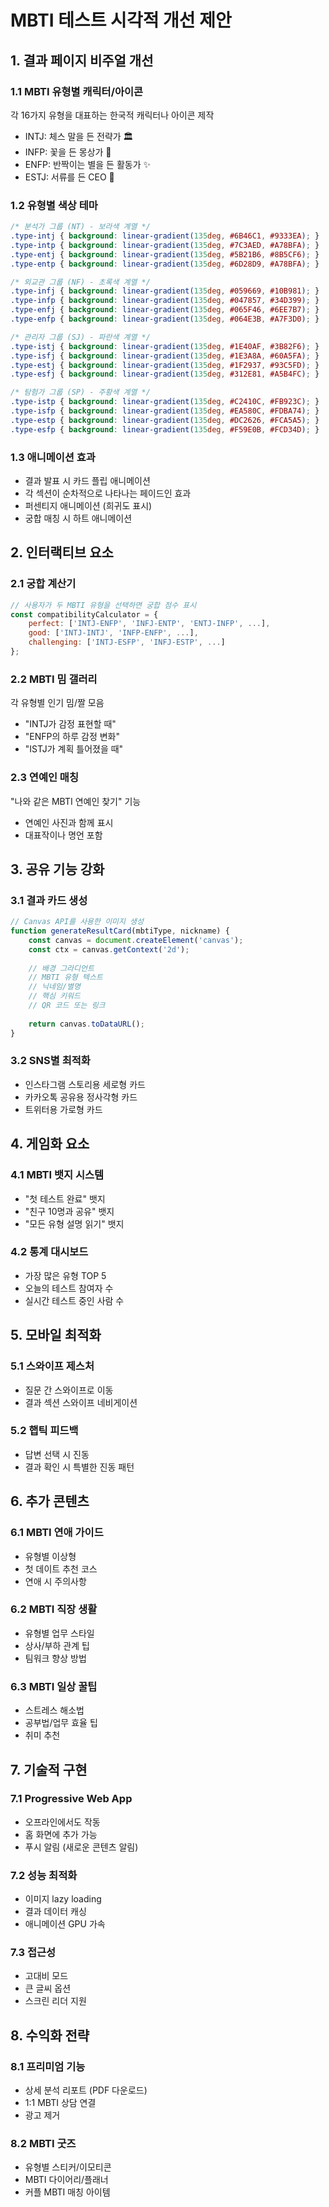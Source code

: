 # MBTI 테스트 시각적 개선 제안

## 1. 결과 페이지 비주얼 개선

### 1.1 MBTI 유형별 캐릭터/아이콘
각 16가지 유형을 대표하는 한국적 캐릭터나 아이콘 제작
- INTJ: 체스 말을 든 전략가 🏛️
- INFP: 꽃을 든 몽상가 🌸
- ENFP: 반짝이는 별을 든 활동가 ✨
- ESTJ: 서류를 든 CEO 💼

### 1.2 유형별 색상 테마
```css
/* 분석가 그룹 (NT) - 보라색 계열 */
.type-intj { background: linear-gradient(135deg, #6B46C1, #9333EA); }
.type-intp { background: linear-gradient(135deg, #7C3AED, #A78BFA); }
.type-entj { background: linear-gradient(135deg, #5B21B6, #8B5CF6); }
.type-entp { background: linear-gradient(135deg, #6D28D9, #A78BFA); }

/* 외교관 그룹 (NF) - 초록색 계열 */
.type-infj { background: linear-gradient(135deg, #059669, #10B981); }
.type-infp { background: linear-gradient(135deg, #047857, #34D399); }
.type-enfj { background: linear-gradient(135deg, #065F46, #6EE7B7); }
.type-enfp { background: linear-gradient(135deg, #064E3B, #A7F3D0); }

/* 관리자 그룹 (SJ) - 파란색 계열 */
.type-istj { background: linear-gradient(135deg, #1E40AF, #3B82F6); }
.type-isfj { background: linear-gradient(135deg, #1E3A8A, #60A5FA); }
.type-estj { background: linear-gradient(135deg, #1F2937, #93C5FD); }
.type-esfj { background: linear-gradient(135deg, #312E81, #A5B4FC); }

/* 탐험가 그룹 (SP) - 주황색 계열 */
.type-istp { background: linear-gradient(135deg, #C2410C, #FB923C); }
.type-isfp { background: linear-gradient(135deg, #EA580C, #FDBA74); }
.type-estp { background: linear-gradient(135deg, #DC2626, #FCA5A5); }
.type-esfp { background: linear-gradient(135deg, #F59E0B, #FCD34D); }
```

### 1.3 애니메이션 효과
- 결과 발표 시 카드 플립 애니메이션
- 각 섹션이 순차적으로 나타나는 페이드인 효과
- 퍼센티지 애니메이션 (희귀도 표시)
- 궁합 매칭 시 하트 애니메이션

## 2. 인터랙티브 요소

### 2.1 궁합 계산기
```javascript
// 사용자가 두 MBTI 유형을 선택하면 궁합 점수 표시
const compatibilityCalculator = {
    perfect: ['INTJ-ENFP', 'INFJ-ENTP', 'ENTJ-INFP', ...],
    good: ['INTJ-INTJ', 'INFP-ENFP', ...],
    challenging: ['INTJ-ESFP', 'INFJ-ESTP', ...]
};
```

### 2.2 MBTI 밈 갤러리
각 유형별 인기 밈/짤 모음
- "INTJ가 감정 표현할 때" 
- "ENFP의 하루 감정 변화"
- "ISTJ가 계획 틀어졌을 때"

### 2.3 연예인 매칭
"나와 같은 MBTI 연예인 찾기" 기능
- 연예인 사진과 함께 표시
- 대표작이나 명언 포함

## 3. 공유 기능 강화

### 3.1 결과 카드 생성
```javascript
// Canvas API를 사용한 이미지 생성
function generateResultCard(mbtiType, nickname) {
    const canvas = document.createElement('canvas');
    const ctx = canvas.getContext('2d');
    
    // 배경 그라디언트
    // MBTI 유형 텍스트
    // 닉네임/별명
    // 핵심 키워드
    // QR 코드 또는 링크
    
    return canvas.toDataURL();
}
```

### 3.2 SNS별 최적화
- 인스타그램 스토리용 세로형 카드
- 카카오톡 공유용 정사각형 카드
- 트위터용 가로형 카드

## 4. 게임화 요소

### 4.1 MBTI 뱃지 시스템
- "첫 테스트 완료" 뱃지
- "친구 10명과 공유" 뱃지
- "모든 유형 설명 읽기" 뱃지

### 4.2 통계 대시보드
- 가장 많은 유형 TOP 5
- 오늘의 테스트 참여자 수
- 실시간 테스트 중인 사람 수

## 5. 모바일 최적화

### 5.1 스와이프 제스처
- 질문 간 스와이프로 이동
- 결과 섹션 스와이프 네비게이션

### 5.2 햅틱 피드백
- 답변 선택 시 진동
- 결과 확인 시 특별한 진동 패턴

## 6. 추가 콘텐츠

### 6.1 MBTI 연애 가이드
- 유형별 이상형
- 첫 데이트 추천 코스
- 연애 시 주의사항

### 6.2 MBTI 직장 생활
- 유형별 업무 스타일
- 상사/부하 관계 팁
- 팀워크 향상 방법

### 6.3 MBTI 일상 꿀팁
- 스트레스 해소법
- 공부법/업무 효율 팁
- 취미 추천

## 7. 기술적 구현

### 7.1 Progressive Web App
- 오프라인에서도 작동
- 홈 화면에 추가 가능
- 푸시 알림 (새로운 콘텐츠 알림)

### 7.2 성능 최적화
- 이미지 lazy loading
- 결과 데이터 캐싱
- 애니메이션 GPU 가속

### 7.3 접근성
- 고대비 모드
- 큰 글씨 옵션
- 스크린 리더 지원

## 8. 수익화 전략

### 8.1 프리미엄 기능
- 상세 분석 리포트 (PDF 다운로드)
- 1:1 MBTI 상담 연결
- 광고 제거

### 8.2 MBTI 굿즈
- 유형별 스티커/이모티콘
- MBTI 다이어리/플래너
- 커플 MBTI 매칭 아이템